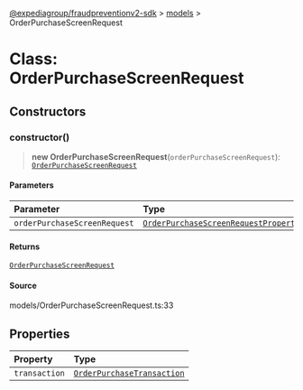 [@expediagroup/fraudpreventionv2-sdk](../../index.md) > [models](../index.md) > OrderPurchaseScreenRequest

# Class: OrderPurchaseScreenRequest

## Constructors

### constructor()

> **new OrderPurchaseScreenRequest**(`orderPurchaseScreenRequest`): [`OrderPurchaseScreenRequest`](class.OrderPurchaseScreenRequest.md)

#### Parameters

| Parameter                    | Type                                                                                                      |
| :--------------------------- | :-------------------------------------------------------------------------------------------------------- |
| `orderPurchaseScreenRequest` | [`OrderPurchaseScreenRequestProperties`](../interfaces/interface.OrderPurchaseScreenRequestProperties.md) |

#### Returns

[`OrderPurchaseScreenRequest`](class.OrderPurchaseScreenRequest.md)

#### Source

models/OrderPurchaseScreenRequest.ts:33

## Properties

| Property      | Type                                                            |
| :------------ | :-------------------------------------------------------------- |
| `transaction` | [`OrderPurchaseTransaction`](class.OrderPurchaseTransaction.md) |
